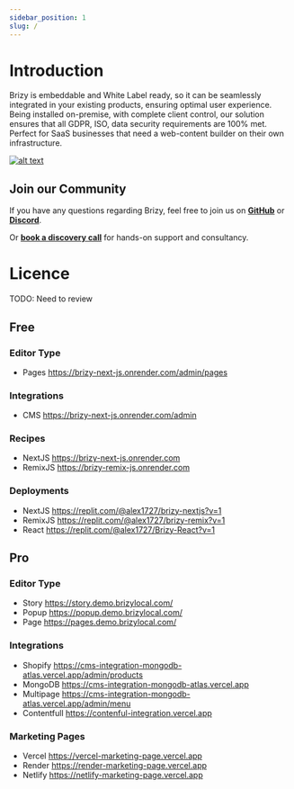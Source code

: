 ```yaml
---
sidebar_position: 1
slug: /
---
```


# Introduction

Brizy is embeddable and White Label ready, so it can be seamlessly integrated in your existing products, ensuring optimal user experience. Being installed on-premise, with complete client control, our solution ensures that all GDPR, ISO, data security requirements are 100% met.
Perfect for SaaS businesses that need a web-content builder on their own infrastructure.

[![alt text](/img/builder.jpg)](https://user-images.githubusercontent.com/5760683/206679891-8209b498-5905-42db-8be7-ac2b4d090c2d.mp4)

## Join our Community
If you have any questions regarding Brizy, feel free to join us on **[GitHub](https://github.com/EasyBrizy/Brizy-Local-Editor)** or **[Discord](https://brizy.io)**.

Or **[book a discovery call](https://www.brizy.io/saas-website-builder)** for hands-on support and consultancy.

# Licence
TODO: Need to review

## Free

### Editor Type
- Pages https://brizy-next-js.onrender.com/admin/pages

### Integrations
- CMS https://brizy-next-js.onrender.com/admin

### Recipes
- NextJS https://brizy-next-js.onrender.com
- RemixJS https://brizy-remix-js.onrender.com

### Deployments
- NextJS https://replit.com/@alex1727/brizy-nextjs?v=1
- RemixJS https://replit.com/@alex1727/brizy-remix?v=1
- React https://replit.com/@alex1727/Brizy-React?v=1

## Pro

### Editor Type
- Story https://story.demo.brizylocal.com/
- Popup https://popup.demo.brizylocal.com/
- Page https://pages.demo.brizylocal.com/

### Integrations
- Shopify https://cms-integration-mongodb-atlas.vercel.app/admin/products
- MongoDB https://cms-integration-mongodb-atlas.vercel.app
- Multipage https://cms-integration-mongodb-atlas.vercel.app/admin/menu
- Contentfull https://contenful-integration.vercel.app

### Marketing Pages
- Vercel https://vercel-marketing-page.vercel.app
- Render https://render-marketing-page.vercel.app
- Netlify https://netlify-marketing-page.vercel.app
